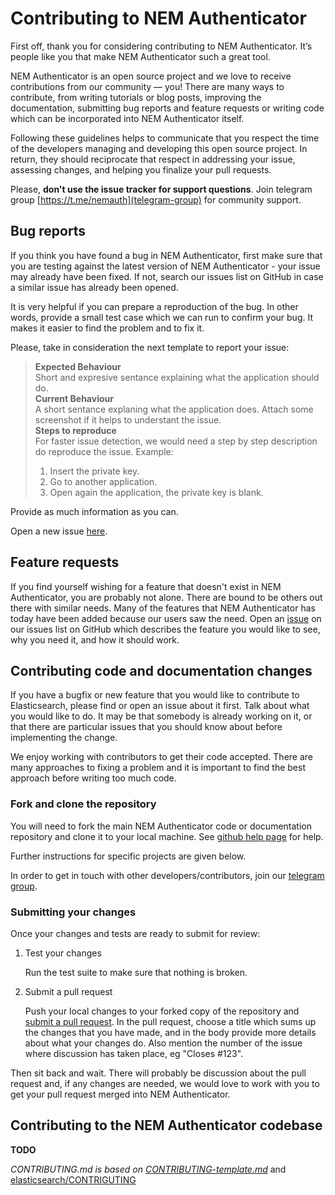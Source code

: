 # Contributing to NEM Authenticator

First off, thank you for considering contributing to NEM Authenticator. 
It’s people like you that make NEM Authenticator such a great tool.

NEM Authenticator is an open source project and we love to receive contributions from 
our community — you! There are many ways to contribute, from writing tutorials or blog 
posts, improving the documentation, submitting bug reports and feature requests or 
writing code which can be incorporated into NEM Authenticator itself.

Following these guidelines helps to communicate that you respect the time of 
the developers managing and developing this open source project. In return, 
they should reciprocate that respect in addressing your issue, assessing changes, 
and helping you finalize your pull requests.

Please, **don't use the issue tracker for support questions**. 
Join telegram group [https://t.me/nemauth](telegram-group) for community support.

## Bug reports

If you think you have found a bug in NEM Authenticator, first make sure that you 
are testing against the latest version of NEM Authenticator - your issue may already 
have been fixed. If not, search our issues list on GitHub in case a similar 
issue has already been opened.

It is very helpful if you can prepare a reproduction of the bug. In other words, 
provide a small test case which we can run to confirm your bug. It makes it easier to 
find the problem and to fix it.
 
Please, take in consideration the next template to report your issue:

> **Expected Behaviour**\
> Short and expresive sentance explaining what the application should do.\
> **Current Behaviour**\
> A short sentance explaning what the application does. Attach some screenshot if it helps to understant the issue.\
> **Steps to reproduce**\
> For faster issue detection, we would need a step by step description do reproduce the issue. Example:
> 1. Insert the private key.
> 2. Go to another application.
> 3. Open again the application, the private key is blank.

Provide as much information as you can.

Open a new issue [here](github-issues).

## Feature requests

If you find yourself wishing for a feature that doesn't exist in NEM Authenticator, 
you are probably not alone. There are bound to be others out there with similar 
needs. Many of the features that NEM Authenticator has today have been added because 
our users saw the need. Open an [issue](github-issues) on our issues list on GitHub which describes 
the feature you would like to see, why you need it, and how it should work.

## Contributing code and documentation changes

If you have a bugfix or new feature that you would like to contribute to Elasticsearch, please find or open an issue 
about it first. Talk about what you would like to do. It may be that somebody is already working on it, or that there 
are particular issues that you should know about before implementing the change.

We enjoy working with contributors to get their code accepted. There are many approaches to fixing a problem and it is 
important to find the best approach before writing too much code.

### Fork and clone the repository

You will need to fork the main NEM Authenticator code or documentation repository and clone 
it to your local machine. See [github help page](https://help.github.com/articles/fork-a-repo/) for help.

Further instructions for specific projects are given below.

In order to get in touch with other developers/contributors, join our 
[telegram group](telegram-group).

### Submitting your changes

Once your changes and tests are ready to submit for review:

1. Test your changes
   
    Run the test suite to make sure that nothing is broken.
    
2. Submit a pull request

    Push your local changes to your forked copy of the repository and [submit a pull request](https://help.github.com/articles/about-pull-requests/). In the pull request, choose a title which sums up the changes that you have made, and in the body provide more details about what your changes do. Also mention the number of the issue where discussion has taken place, eg "Closes #123".
    
Then sit back and wait. There will probably be discussion about the pull request and, if any changes are needed, we would love to work with you to get your pull request merged into NEM Authenticator.

## Contributing to the NEM Authenticator codebase

**TODO**



*CONTRIBUTING.md is based on [CONTRIBUTING-template.md](https://github.com/nayafia/contributing-template/blob/master/CONTRIBUTING-template.md)* 
and [elasticsearch/CONTRIGUTING](https://github.com/elastic/elasticsearch/blob/master/CONTRIBUTING.md)

[pull-request]:https://help.github.com/articles/about-pull-requests/
[telegram-group]:https://t.me/nemauth
